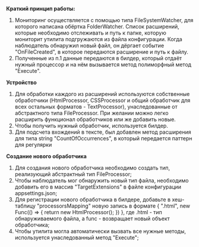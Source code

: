 <b>Краткий принцип работы:</b>
1. Мониторинг осуществляется с помощью типа FileSystemWatcher, для которого написана обёртка FolderWatcher. Список расширений, которые необходимо отслеживать и путь к папке, которую мониторит утилита подгружаются из файла конфигурации. Когда наблюдатель обнаружил новый файл, он дёргает событие "OnFileCreated", в которое передаются расширение и путь к файлу.
2. Полученные из п.1 данные передаются в билдер, который отдаёт нужный процессор и на нём вызывается метод полиморфный метод "Execute".

   
<b>Устройство</b>
1. Для обработки каждого из расширений используются собственные обработчики (HtmlProcessor, CSSProcessor и общий обработчик для всех остальных форматов - TextProcessor), унаследованные от абстрактного типа FileProcessor. При желании можно легко расширить функционал обработчиков или же добавить новые.
2. Чтобы получить нужный обработчик, используется билдер.
3. Для подсчета вхождений в тексте, был добавлен метод расширения для типа string "CountOfOccurrences", в который передается паттерн для регулярки

<b>Создание нового обработчика</b>
1. Для создания нового обработчика необходимо создать тип, реализующий абстрактный тип FileProcessor;
2. Чтобы наблюдатель мог обнаружить новый тип файла, необходимо добавить его в массив "TargetExtensions" в файле конфигурации appsettings.json;
3. Для регистрации нового обработчика в билдере, добавьте в хеш-таблицу "processorsMapping" новую запись в формате  { ".html", new Func<FileProcessor>(() => { return new HtmlProcessor(); }) }, где .html - тип обнаруживаемого файла, а func - возвращает новый объект обработчика;
4. Чтобы утилита могла автоматически вызвать все нужные методы, используется унаследованный метод "Execute";
